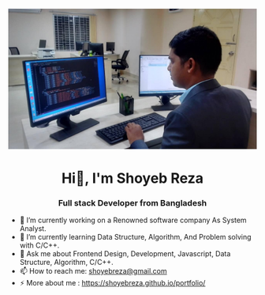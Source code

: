 ![logo](https://github.com/shoyebreza/shoyebreza/blob/main/profile.jpg)
<h1 align="center"> Hi👋, I'm Shoyeb Reza </h1>
<h3 align="center">Full stack Developer from Bangladesh </h3>

- 🔭 I’m currently working on a Renowned software company As System Analyst.
- 🌱 I’m currently learning Data Structure, Algorithm, And Problem solving with C/C++.
- 💬 Ask me about Frontend Design, Development, Javascript, Data Structure, Algorithm, C/C++.
- 📫 How to reach me: shoyebreza@gmail.com
- ⚡ More about me : https://shoyebreza.github.io/portfolio/

